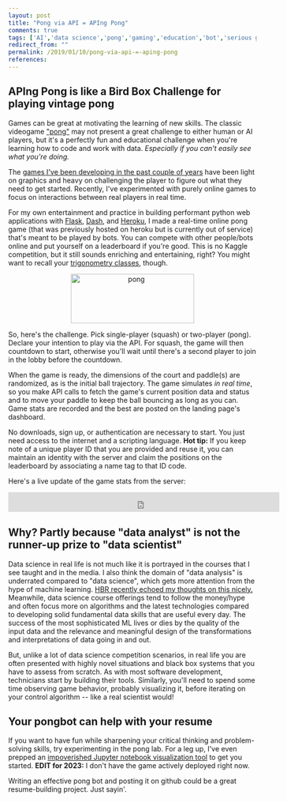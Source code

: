 ```yaml
---
layout: post
title: "Pong via API = APIng Pong"
comments: true
tags: ['AI','data science','pong','gaming','education','bot','serious game']
redirect_from: ""
permalink: /2019/01/10/pong-via-api-=-aping-pong
references:
---
```


## APIng Pong is like a Bird Box Challenge for playing vintage pong

Games can be great at motivating the learning of new skills. The classic videogame ["pong"](https://en.wikipedia.org/wiki/Pong) may not present a great challenge to either human or AI players, but it's a perfectly fun and educational challenge when you're learning how to code and work with data. _Especially if you can't easily see what you're doing._

The [games I've been developing in the past couple of years](https://transient-dynamic.itch.io/dragonflyops) have been light on graphics and heavy on challenging the player to figure out what they need to get started. Recently, I've experimented with purely online games to focus on interactions between real players in real time.

For my own entertainment and practice in building performant python web applications with [Flask](http://flask.pocoo.org/), [Dash](https://dash.plot.ly), and [Heroku](http://heroku.com), I made a real-time online pong game (that was previously hosted on heroku but is currently out of service) that's meant to be played by bots. You can compete with other people/bots online and put yourself on a leaderboard if you're good. This is no Kaggle competition, but it still sounds enriching and entertaining, right? You might want to recall your [trigonometry classes](https://www.youtube.com/results?search_query=trigonometry+for+gaming), though.

<center><img src="https://media.giphy.com/media/tJc0Sq1jilB8A/giphy.gif" alt="pong" width="250" height="100"></center>

So, here's the challenge. Pick single-player (squash) or two-player (pong). Declare your intention to play via the API. For squash, the game will then countdown to start, otherwise you'll wait until there's a second player to join in the lobby before the countdown.

When the game is ready, the dimensions of the court and paddle(s) are randomized, as is the initial ball trajectory. The game simulates _in real time_, so you make API calls to fetch the game's current position data and status and to move your paddle to keep the ball bouncing as long as you can. Game stats are recorded and the best are posted on the landing page's dashboard.

No downloads, sign up, or authentication are necessary to start. You just need access to the internet and a scripting language. **Hot tip:** If you keep note of a unique player ID that you are provided and reuse it, you can maintain an identity with the server and claim the positions on the leaderboard by associating a name tag to that ID code.

Here's a live update of the game stats from the server:
<center>
    <iframe width="550" height="40" src="https://aping-pong.herokuapp.com/stats_totals" frameborder="0">
    </iframe>
</center>

## Why? Partly because "data analyst" is not the runner-up prize to "data scientist"

Data science in real life is not much like it is portrayed in the courses that I see taught and in the media. I also think the domain of "data analysis" is underrated compared to "data science", which gets more attention from the hype of machine learning. [HBR recently echoed my thoughts on this nicely.](https://hbr.org/2018/12/what-great-data-analysts-do-and-why-every-organization-needs-them) Meanwhile, data science course offerings tend to follow the money/hype and often focus more on algorithms and the latest technologies compared to developing solid fundamental data skills that are useful every day. The success of the most sophisticated ML lives or dies by the quality of the input data and the relevance and meaningful design of the transformations and interpretations of data going in and out.

But, unlike a lot of data science competition scenarios, in real life you are often presented with highly novel situations and black box systems that you have to assess from scratch. As with most software development, technicians start by building their tools. Similarly, you'll need to spend some time observing game behavior, probably visualizing it, before iterating on your control algorithm -- like a real scientist would!

## Your pongbot can help with your resume

If you want to have fun while sharpening your critical thinking and problem-solving skills, try experimenting in the pong lab. For a leg up, I've even prepped an [impoverished Jupyter notebook visualization tool](https://github.com/robclewley/aping-pong-jupclient) to get you started. **EDIT for 2023:** I don't have the game actively deployed right now.

Writing an effective pong bot and posting it on github could be a great resume-building project. Just sayin'.
